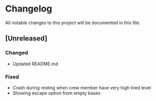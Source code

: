 # Changelog
All notable changes to this project will be documented in this file.

## [Unreleased]

### Changed
- Updated README.md

### Fixed
- Crash during resting when crew member have very high tired level
- Showing escape option from empty bases
